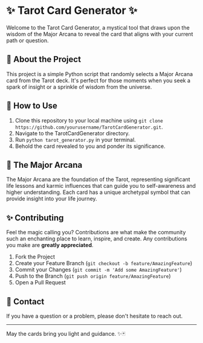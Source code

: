 # ✨ Tarot Card Generator ✨

Welcome to the Tarot Card Generator, a mystical tool that draws upon the wisdom of the Major Arcana to reveal the card that aligns with your current path or question.

## 🌟 About the Project

This project is a simple Python script that randomly selects a Major Arcana card from the Tarot deck. It's perfect for those moments when you seek a spark of insight or a sprinkle of wisdom from the universe.

## 🌙 How to Use

1. Clone this repository to your local machine using `git clone https://github.com/yourusername/TarotCardGenerator.git`.
2. Navigate to the TarotCardGenerator directory.
3. Run `python tarot_generator.py` in your terminal.
4. Behold the card revealed to you and ponder its significance.

## 🔮 The Major Arcana

The Major Arcana are the foundation of the Tarot, representing significant life lessons and karmic influences that can guide you to self-awareness and higher understanding. Each card has a unique archetypal symbol that can provide insight into your life journey.

## ✨ Contributing

Feel the magic calling you? Contributions are what make the community such an enchanting place to learn, inspire, and create. Any contributions you make are **greatly appreciated**.

1. Fork the Project
2. Create your Feature Branch (`git checkout -b feature/AmazingFeature`)
3. Commit your Changes (`git commit -m 'Add some AmazingFeature'`)
4. Push to the Branch (`git push origin feature/AmazingFeature`)
5. Open a Pull Request

## 💌 Contact

If you have a question or a problem, please don't hesitate to reach out.

---

May the cards bring you light and guidance. ✨🃏

